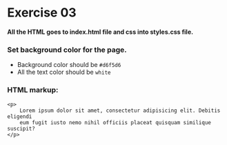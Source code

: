 # Exercise 03

**All the HTML goes to index.html file and css into styles.css file.**    

### Set background color for the page.

* Background color should be `#d6f5d6`
* All the text color should be `white`

### HTML markup:

```
<p>
    Lorem ipsum dolor sit amet, consectetur adipisicing elit. Debitis eligendi
    eum fugit iusto nemo nihil officiis placeat quisquam similique suscipit?
</p>
```
